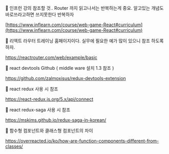 🎈 인프런 강의 참조할 것.. Router 까지 읽고나서는 반복하는게 중요. 알고있는 개념도 바로쓰라고하면 쓰지못한다 반복하자  

[https://www.inflearn.com/course/web-game-React#curriculum](https://www.inflearn.com/course/web-game-React#curriculum)

🎈 리액트 라우터 트레이닝 홈페이지이다. 실무에 필요한 예가 많이 있으니 참조 하도록 하자.

https://reactrouter.com/web/example/basic

🎈 react devtools Github ( middle ware 설치 1.3 참조 )

https://github.com/zalmoxisus/redux-devtools-extension

🎈 react redux 사용 시 참조

https://react-redux.js.org/5.x/api/connect

🎈 react redux-saga 사용 시 참조

https://mskims.github.io/redux-saga-in-korean/

🎈 함수형 컴포넌트와 클래스형 컴포넌트의 차이

https://overreacted.io/ko/how-are-function-components-different-from-classes/
